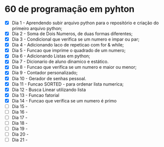 # 60 de programação em pyhton

- [x] Dia 1 - Aprendendo subir arquivo python para o repositório e criação do primeiro arquivo python;
- [x] Dia 2 - Soma de Dois Numeros, de duas formas diferentes;
- [x] Dia 3 - Condicional que verifica se um numero e impar ou par;
- [x] Dia 4 - Adicionando laco de repeticao com for & while;
- [x] Dia 5 - Funcao que imprime o quadrado de um numero;
- [x] Dia 6 - Adicionando Listas em python;
- [x] Dia 7 - Dicionario de aluno dinamico e estático.
- [x] Dia 8 - Funcao que verifica se um numero e maior ou menor;
- [x] Dia 9 - Contador personalizado;
- [x] Dia 10 - Gerador de senhas pessoal.
- [x] Dia 11 - Funcao SORTED - para ordenar lista numerica;
- [x] Dia 12 - Busca Linear utilizando lista
- [x] Dia 13 - Funcao fatorial
- [x] Dia 14 - Funcao que verifica se um numero é primo
- [ ] Dia 15 - 
- [ ] Dia 16 - 
- [ ] Dia 17 -
- [ ] Dia 18 -
- [ ] Dia 19 -
- [ ] Dia 20 - 
- [ ] Dia 21 -